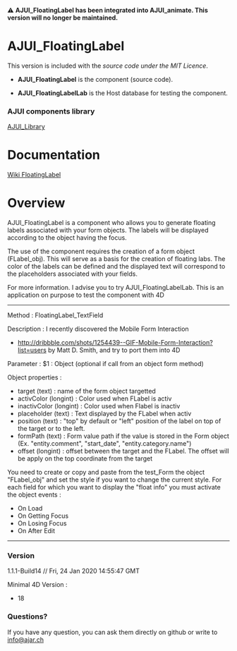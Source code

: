 :warning: **AJUI_FloatingLabel has been integrated into AJUI_animate. This version will no longer be maintained.**

# AJUI_FloatingLabel


This version is included with the *source code under the MIT Licence*.

-   **AJUI_FloatingLabel** is the component (source code).

-   **AJUI_FloatingLabelLab** is the Host database for testing the component.

### AJUI components library

[AJUI_Library](https://github.com/AJARProject/AJUI_Library)

# Documentation

[Wiki FloatingLabel](https://github.com/AJARProject/AJUI_FloatingLabel/wiki)

# Overview

AJUI_FloatingLabel is a component who allows you to generate floating labels associated with your form objects. 
The labels will be displayed according to the object having the focus.

The use of the component requires the creation of a form object (FLabel_obj). This will serve as a basis for the creation of floating labs. 
The color of the labels can be defined and the displayed text will correspond to the placeholders associated with your fields.

For more information. I advise you to try AJUI_FloatingLabelLab. This is an application on purpose to test the component with 4D

----------------------------------------------------
Method : FloatingLabel_TextField

Description :
I recently discovered the Mobile Form Interaction 
 - http://dribbble.com/shots/1254439--GIF-Mobile-Form-Interaction?list=users
by Matt D. Smith, and try to port them into 4D

Parameter : 
$1 : Object (optional if call from an object form method)

Object properties :
 - target (text) : name of the form object targetted
 - activColor (longint) : Color used when FLabel is activ
 - inactivColor (longint) : Color used when Flabel is inactiv
 - placeholder (text) : Text displayed by the FLabel when activ
 - position (text) : "top" by default or "left" position of the label on top of the target or to the left.
 - formPath (text) : Form value path if the value is stored in the Form object (Ex. "entity.comment", "start_date", "entity.category.name")
 - offset (longint) : offset between the target and the FLabel. The offset will be apply on the top coordinate from the target


You need to create or copy and paste from the test_Form
the object "FLabel_obj" and set the style if you want to
change the current style.
For each field for which you want to display
the "float info" you must activate the object events : 
 - On Load
 - On Getting Focus
 - On Losing Focus
 - On After Edit

----------------------------------------------------

### Version

1.1.1-Build14  // Fri, 24 Jan 2020 14:55:47 GMT

Minimal 4D Version : 
 - 18

### Questions?

If you have any question, you can ask them directly on github or write to info@ajar.ch
